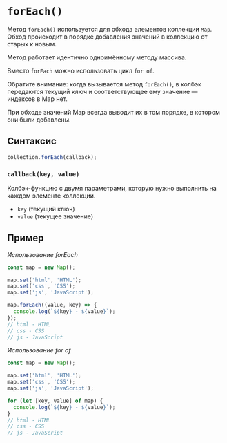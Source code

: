 # `forEach()`

Метод `forEach()` используется для обхода элементов коллекции `Map`. Обход происходит в порядке добавления значений в коллекцию от старых к новым.

Метод работает идентично одноимённому методу массива.

Вместо `forEach` можно использовать цикл `for of`.

Обратите внимание: когда вызывается метод `forEach()`, в колбэк передаются текущий ключ и соответствующее ему значение — индексов в Map нет.

При обходе значений Map всегда выводит их в том порядке, в котором они были добавлены.

## Синтаксис

```js
collection.forEach(callback);
```

### `callback(key, value)`

Колбэк-функцию с двумя параметрами, которую нужно выполнить на каждом элементе коллекции.

- `key` (текущий ключ)
- `value` (текущее значение)

## Пример

_Использование forEach_

```js
const map = new Map();

map.set('html', 'HTML');
map.set('css', 'CSS');
map.set('js', 'JavaScript');

map.forEach((value, key) => {
  console.log(`${key} - ${value}`);
});
// html - HTML
// css - CSS
// js - JavaScript
```

_Использование for of_

```js
const map = new Map();

map.set('html', 'HTML');
map.set('css', 'CSS');
map.set('js', 'JavaScript');

for (let [key, value] of map) {
  console.log(`${key} - ${value}`);
}
// html - HTML
// css - CSS
// js - JavaScript
```
